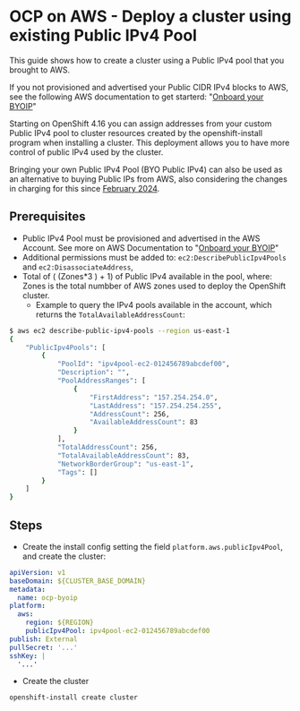 # OCP on AWS - Deploy a cluster using existing Public IPv4 Pool

This guide shows how to create a cluster using a Public IPv4 pool that you brought to AWS.

If you not provisioned and advertised your Public CIDR IPv4 blocks to AWS, see the following AWS documentation to get starterd: "[Onboard your BYOIP](https://docs.aws.amazon.com/AWSEC2/latest/UserGuide/ec2-byoip.html#byoip-onboard)"

Starting on OpenShift 4.16 you can assign addresses from your custom Public IPv4 pool to cluster resources created by the openshift-install program when installing a cluster. This deployment allows you to have more control of public IPv4 used by the cluster.

Bringing your own Public IPv4 Pool (BYO Public IPv4) can also be used as an alternative to buying Public IPs from AWS, also considering the changes in charging for this since [February 2024](https://aws.amazon.com/blogs/aws/new-aws-public-ipv4-address-charge-public-ip-insights/).

## Prerequisites

- Public IPv4 Pool must be provisioned and advertised in the AWS Account. See more on AWS Documentation to "[Onboard your BYOIP](https://docs.aws.amazon.com/AWSEC2/latest/UserGuide/ec2-byoip.html#byoip-onboard)"
- Additional permissions must be added to: `ec2:DescribePublicIpv4Pools` and `ec2:DisassociateAddress`, 
- Total of ( (Zones*3 ) + 1) of Public IPv4 available in the pool, where: Zones is the total numbber of AWS zones used to deploy the OpenShift cluster.
    - Example to query the IPv4 pools available in the account, which returns the  `TotalAvailableAddressCount`:

```sh
$ aws ec2 describe-public-ipv4-pools --region us-east-1
{
    "PublicIpv4Pools": [
        {
            "PoolId": "ipv4pool-ec2-012456789abcdef00",
            "Description": "",
            "PoolAddressRanges": [
                {
                    "FirstAddress": "157.254.254.0",
                    "LastAddress": "157.254.254.255",
                    "AddressCount": 256,
                    "AvailableAddressCount": 83
                }
            ],
            "TotalAddressCount": 256,
            "TotalAvailableAddressCount": 83,
            "NetworkBorderGroup": "us-east-1",
            "Tags": []
        }
    ]
}
```

## Steps

- Create the install config setting the field `platform.aws.publicIpv4Pool`, and create the cluster:

```yaml
apiVersion: v1
baseDomain: ${CLUSTER_BASE_DOMAIN}
metadata:
  name: ocp-byoip
platform:
  aws:
    region: ${REGION}
    publicIpv4Pool: ipv4pool-ec2-012456789abcdef00
publish: External
pullSecret: '...'
sshKey: |
  '...'
```

- Create the cluster

```sh
openshift-install create cluster
```
